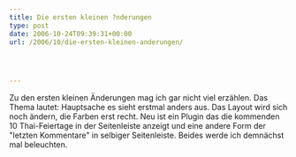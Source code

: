 ```yaml
---
title: Die ersten kleinen ?nderungen
type: post
date: 2006-10-24T09:39:31+00:00
url: /2006/10/die-ersten-kleinen-anderungen/




---
```

Zu den ersten kleinen Änderungen mag ich gar nicht viel erzählen. Das Thema lautet: Hauptsache es sieht erstmal anders aus. Das Layout wird sich noch ändern, die Farben erst recht. Neu ist ein Plugin das die kommenden 10 Thai-Feiertage in der Seitenleiste anzeigt und eine andere Form der "letzten Kommentare" in selbiger Seitenleiste. Beides werde ich demnächst mal beleuchten.
